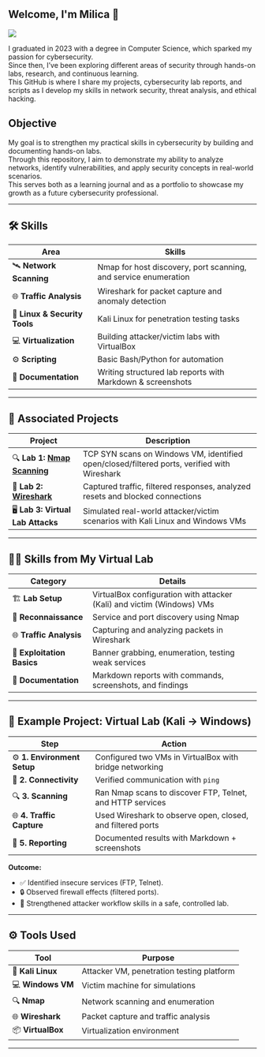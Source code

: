 ## Welcome, I'm Milica 👋
<a href="www.linkedin.com/in/milica-miljkovic-3ba74a158"><img src="https://img.shields.io/badge/-LinkedIn-0072b1?&style=for-the-badge&logo=linkedin&logoColor=white" /></a>

I graduated in 2023 with a degree in Computer Science, which sparked my passion for cybersecurity.  
Since then, I’ve been exploring different areas of security through hands-on labs, research, and continuous learning.  
This GitHub is where I share my projects, cybersecurity lab reports, and scripts as I develop my skills in network security, threat analysis, and ethical hacking.

## Objective

My goal is to strengthen my practical skills in cybersecurity by building and documenting hands-on labs.  
Through this repository, I aim to demonstrate my ability to analyze networks, identify vulnerabilities, and apply security concepts in real-world scenarios.  
This serves both as a learning journal and as a portfolio to showcase my growth as a future cybersecurity professional.

---

## 🛠 Skills

| Area                         | Skills                                                                 |
|-------------------------------|------------------------------------------------------------------------|
| 🛰️ **Network Scanning**       | Nmap for host discovery, port scanning, and service enumeration         |
| 🌐 **Traffic Analysis**       | Wireshark for packet capture and anomaly detection                     |
| 🐧 **Linux & Security Tools** | Kali Linux for penetration testing tasks                               |
| 💻 **Virtualization**         | Building attacker/victim labs with VirtualBox                          |
| ⚙️ **Scripting**              | Basic Bash/Python for automation                                       |
| 📝 **Documentation**          | Writing structured lab reports with Markdown & screenshots             |

---

## 📂 Associated Projects

| Project               | Description                                                                 |
|------------------------|-----------------------------------------------------------------------------|
| 🔍 **Lab 1: <a href="https://github.com/MiljkovicMilica/Nmap-Wireshark-Lab">Nmap Scanning</a>**      | TCP SYN scans on Windows VM, identified open/closed/filtered ports, verified with Wireshark |
| 📡 **Lab 2: <a href="https://github.com/MiljkovicMilica/Nmap-Wireshark-Lab">Wireshark</a>** | Captured traffic, filtered responses, analyzed resets and blocked connections              |
| 🖥️ **Lab 3: Virtual Lab Attacks**| Simulated real-world attacker/victim scenarios with Kali Linux and Windows VMs             |

---

## 👩‍💻 Skills from My Virtual Lab

| Category                 | Details                                                                 |
|---------------------------|-------------------------------------------------------------------------|
| 🏗️ **Lab Setup**           | VirtualBox configuration with attacker (Kali) and victim (Windows) VMs |
| 🔎 **Reconnaissance**      | Service and port discovery using Nmap                                  |
| 🌐 **Traffic Analysis**    | Capturing and analyzing packets in Wireshark                           |
| 🎯 **Exploitation Basics** | Banner grabbing, enumeration, testing weak services                    |
| 📝 **Documentation**       | Markdown reports with commands, screenshots, and findings              |

---

## 📝 Example Project: Virtual Lab (Kali → Windows) 

| Step                   | Action                                                                 |
|-------------------------|------------------------------------------------------------------------|
| ⚙️ **1. Environment Setup** | Configured two VMs in VirtualBox with bridge networking                |
| 📶 **2. Connectivity**      | Verified communication with `ping`                                    |
| 🔍 **3. Scanning**          | Ran Nmap scans to discover FTP, Telnet, and HTTP services             |
| 🌐 **4. Traffic Capture**   | Used Wireshark to observe open, closed, and filtered ports             |
| 📝 **5. Reporting**         | Documented results with Markdown + screenshots                        |

**Outcome:**  
- ✅ Identified insecure services (FTP, Telnet).  
- 🔒 Observed firewall effects (filtered ports).  
- 🚀 Strengthened attacker workflow skills in a safe, controlled lab.  

---

## ⚙️ Tools Used

| Tool           | Purpose                                  |
|----------------|------------------------------------------|
| 🐧 **Kali Linux** | Attacker VM, penetration testing platform |
| 💻 **Windows VM** | Victim machine for simulations           |
| 🔍 **Nmap**       | Network scanning and enumeration         |
| 🌐 **Wireshark**  | Packet capture and traffic analysis      |
| 📦 **VirtualBox** | Virtualization environment               |

---
